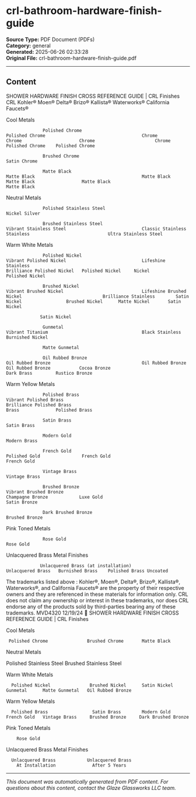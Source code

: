 ﻿# crl-bathroom-hardware-finish-guide

**Source Type:** PDF Document (PDFs)  
**Category:** general  
**Generated:** 2025-06-26 02:33:28  
**Original File:** crl-bathroom-hardware-finish-guide.pdf

---

## Content

SHOWER HARDWARE FINISH CROSS REFERENCE GUIDE | CRL Finishes
                                   CRL                                                       Kohler®                                                Moen®                                              Delta®                     Brizo®                    Kallista®       Waterworks®        California Faucets®

Cool Metals

                  Polished Chrome                                                 Polished Chrome                                     Chrome                                                 Chrome                      Chrome                       Chrome              Polished Chrome    Polished Chrome

                  Brushed Chrome                                                                                                                                                                                                                                                             Satin Chrome

                  Matte Black                                                     Matte Black                                         Matte Black                                                                        Matte Black                  Matte Black                            Matte Black

Neutral Metals

                  Polished Stainless Steel                                                                                                                                                                                                            Nickel Silver

                  Brushed Stainless Steel                                         Vibrant Stainless Steel                             Classic Stainless                                                                                               Stainless                              Ultra Stainless Steel

Warm White Metals

                  Polished Nickel                                                 Vibrant Polished Nickel                             Lifeshine Stainless                                                                Brilliance Polished Nickel   Polished Nickel     Nickel             Polished Nickel

                  Brushed Nickel                                                  Vibrant Brushed Nickel                              Lifeshine Brushed Nickel                               Brilliance Stainless        Satin Nickel                 Brushed Nickel      Matte Nickel       Satin Nickel

                 Satin Nickel

                  Gunmetal                                                        Vibrant Titanium                                    Black Stainless                                                                                                                     Burnished Nickel

                  Matte Gunmetal

                  Oil Rubbed Bronze                                               Oil Rubbed Bronze                                   Oil Rubbed Bronze                                      Oil Rubbed Bronze           Cocoa Bronze                                     Dark Brass         Rustico Bronze

Warm Yellow Metals

                  Polished Brass                                                  Vibrant Polished Brass                                                                                     Brilliance Polished Brass                                                    Brass              Polished Brass

                  Satin Brass                                                                                                                                                                                                                                                                Satin Brass

                  Modern Gold                                                     Modern Brass

                  French Gold                                                                                                                                                                                            Polished Gold                French Gold                            French Gold

                  Vintage Brass                                                                                                                                                                                                                                           Vintage Brass

                  Brushed Bronze                                                  Vibrant Brushed Bronze                                                                                     Champagne Bronze            Luxe Gold                                                           Satin Bronze

                  Dark Brushed Bronze                                                                                                                                                                                                                 Brushed Bronze

 Pink Toned Metals

                  Rose Gold                                                        Rose Gold

 Unlacquered Brass Metal Finishes

                 Unlacquered Brass (at installation)		                                                                                                                                                                                                Unlacquered Brass   Burnished Brass    Polished Brass Uncoated


The trademarks listed above : Kohler®, Moen®, Delta®, Brizo®, Kallista®, Waterworks®, and California Faucets® are the property of their respective owners and they are referenced in these materials
for information only. CRL does not claim any ownership or interest in these trademarks, nor does CRL endorse any of the products sold by third-parties bearing any of these trademarks.
                                                                                                                                                                                                                                                                                                            MVD4320 12/19/24
              SHOWER HARDWARE FINISH CROSS REFERENCE GUIDE | CRL Finishes


Cool Metals




     Polished Chrome               Brushed Chrome       Matte Black

Neutral Metals




  Polished Stainless Steel    Brushed Stainless Steel

Warm White Metals




      Polished Nickel               Brushed Nickel      Satin Nickel   Gunmetal      Matte Gunmetal   Oil Rubbed Bronze

Warm Yellow Metals




      Polished Brass                 Satin Brass        Modern Gold    French Gold   Vintage Brass     Brushed Bronze     Dark Brushed Bronze

Pink Toned Metals




        Rose Gold

Unlacquered Brass Metal Finishes




      Unlacquered Brass            Unlacquered Brass
        At Installation              After 5 Years

---

*This document was automatically generated from PDF content. For questions about this content, contact the Glaze Glassworks LLC team.*
